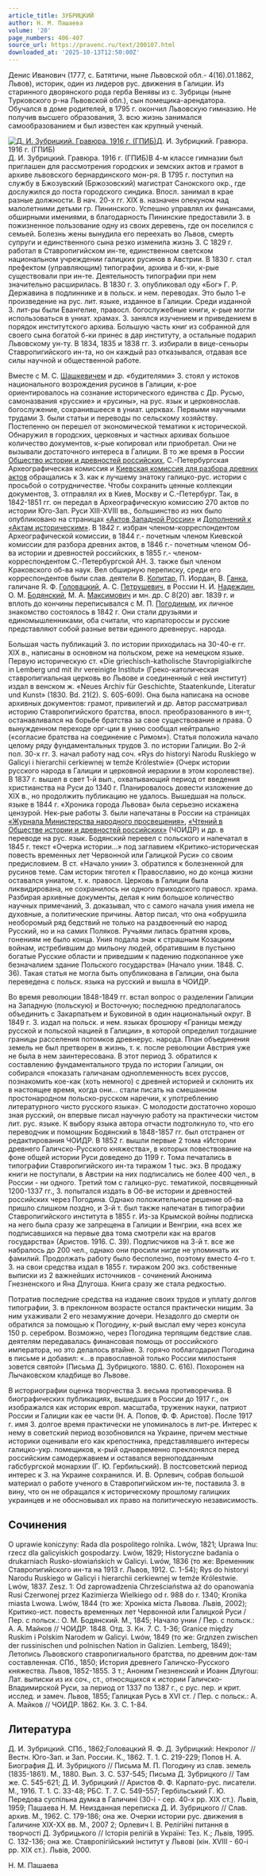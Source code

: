 ```yaml
---
article_title: ЗУБРИЦКИЙ
author: Н. М. Пашаева
volume: '20'
page_numbers: 406-407
source_url: https://pravenc.ru/text/200107.html
downloaded_at: '2025-10-13T12:50:00Z'
---
```


Денис Иванович (1777, с. Батятичи, ныне Львовской обл.- 4(16).01.1862, Львов), историк, один из лидеров рус. движения в Галиции. Из старинного дворянского рода герба Венявы из с. Зубрицы (ныне Турковского р-на Львовской обл.), сын помещика-арендатора. Обучался в доме родителей, в 1795 г. окончил Львовскую гимназию. Не получив высшего образования, З. всю жизнь занимался самообразованием и был известен как крупный ученый.

[![Д. И. Зубрицкий. Гравюра. 1916 г. (ГПИБ)](https://pravenc.ru/data/612/504/1234/i200.jpg "Кликните для увеличения картинки")](https://pravenc.ru/data/612/504/1234/i400.jpg)Д. И. Зубрицкий. Гравюра. 1916 г. (ГПИБ)  
Д. И. Зубрицкий. Гравюра. 1916 г. (ГПИБ)В 4-м классе гимназии был приглашен для рассмотрения городских и земских актов и грамот в архиве львовского бернардинского мон-ря. В 1795 г. поступил на службу в Бжозувский (Бржозовский) магистрат Санокского окр., где дослужился до поста городского синдика. Впосл. занимал в крае разные должности. В нач. 20-х гг. XIX в. назначен опекуном над малолетними детьми гр. Пининского. Успешно управлял их финансами, обширными имениями, в благодарность Пининские предоставили З. в пожизненное пользование одну из своих деревень, где он поселился с семьей. Болезнь жены вынудила его переехать во Львов, смерть супруги и единственного сына резко изменила жизнь З. С 1829 г. работал в Ставропигийском ин-те, единственном светском национальном учреждении галицких русинов в Австрии. В 1830 г. стал префектом (управляющим) типографии, архива и б-ки, к-рые существовали при ин-те. Деятельность типографии при нем значительно расширилась. В 1830 г. З. опубликовал оду «Бог» Г. Р. Державина в подлиннике и в польск. и нем. переводах. Это было 1-е произведение на рус. лит. языке, изданное в Галиции. Среди изданной З. лит-ры были Евангелие, правосл. богослужебные книги, к-рые могли использоваться в униат. храмах. З. занялся изучением и приведением в порядок институтского архива. Большую часть книг из собранной для своего сына богатой б-ки принес в дар институту, а остальные подарил Львовскому ун-ту. В 1834, 1835 и 1838 гг. З. избирали в вице-сеньоры Ставропигийского ин-та, но он каждый раз отказывался, отдавая все силы научной и общественной работе.

Вместе с М. С. [Шашкевичем](https://pravenc.ru/text/Шашкевичем.html) и др. «будителями» З. стоял у истоков национального возрождения русинов в Галиции, к-рое ориентировалось на сознание исторического единства с Др. Русью, самоназвания «русские» и «русины», на рус. язык и церковнослав. богослужение, сохранившееся в униат. церквах. Первыми научными трудами З. были статьи и переводы по сельскому хозяйству. Постепенно он перешел от экономической тематики к исторической. Обнаружил в городских, церковных и частных архивах большое количество документов, к-рые копировал или приобретал. Они не вызывали достаточного интереса в Галиции. В то же время в России [Общество истории и древностей российских](<https://pravenc.ru/text/Общество истории и древностей российских.html>), С.-Петербургская Археографическая комиссия и [Киевская комиссия для разбора древних актов](<https://pravenc.ru/text/Киевская комиссия для разбора древних актов.html>) обращались к З. как к лучшему знатоку галицко-рус. истории с просьбой о сотрудничестве. Чтобы сохранить ценные коллекции документов, З. отправлял их в Киев, Москву и С.-Петербург. Так, в 1842-1851 гг. он передал в Археографическую комиссию 270 актов по истории Юго-Зап. Руси XIII-XVIII вв., большинство из них было опубликовано на страницах [«Актов Западной России»](<https://pravenc.ru/text/ Актов Западной России .html>) и [Дополнений к «Актам историческим»](<https://pravenc.ru/text/Дополнений к  Актам историческим .html>). В 1842 г. избран членом-корреспондентом Археографической комиссии, в 1844 г.- почетным членом Киевской комиссии для разбора древних актов, в 1846 г.- почетным членом Об-ва истории и древностей российских, в 1855 г.- членом-корреспондентом С.-Петербургской АН. З. также был членом Краковского об-ва наук. Вел обширную переписку, среди его корреспондентов были слав. деятели В. [Копитар](https://pravenc.ru/text/Копитар.html), П. Иордан, В. [Ганка](https://pravenc.ru/text/Ганка.html), галичане Я. Ф. [Головацкий](https://pravenc.ru/text/Головацкий.html), А. С. [Петрушевич](https://pravenc.ru/text/Петрушевич.html), в России Н. И. [Надеждин](https://pravenc.ru/text/Надеждин.html), О. М. [Бодянский](https://pravenc.ru/text/Бодянский.html), М. А. [Максимович](https://pravenc.ru/text/Максимович.html) и мн. др. С 8(20) авг. 1839 г. и вплоть до кончины переписывался с М. П. [Погодиным](https://pravenc.ru/text/Погодин.html), их личное знакомство состоялось в 1842 г. Они стали друзьями и единомышленниками, оба считали, что карпатороссы и русские представляют собой разные ветви единого древнерус. народа.

Большая часть публикаций З. по истории приходилась на 30-40-е гг. XIX в., написаны в основном на польском, реже на немецком языке. Первую историческую ст. «Die griechisch-katholische Stavropigialkirche in Lemberg und mit ihr vereinigte Institut» (Греко-католическая ставропигиальная церковь во Львове и соединенный с ней институт) издал в венском ж. «Neues Archiv für Geschichte, Staatenkunde, Literatur und Kunst» (1830. Bd. 21(2). S. 605-609). Она была написана на основе архивных документов: грамот, привилегий и др. Автор рассматривал историю Ставропигийского братства, впосл. преобразованного в ин-т, останавливался на борьбе братства за свое существование и права. О вынужденном переходе орг-ции в унию сообщал нейтрально («согласие братства на соединение с Римом»). Статья положила начало целому ряду фундаментальных трудов З. по истории Галиции. Во 2-й пол. 30-х гг. З. начал работу над соч. «Rys do historyi Narodu Ruskiego w Galicyi i hierarchii cerkiewnej w temźe Królestwie» (Очерк истории русского народа в Галиции и церковной иерархии в этом королевстве). В 1837 г. вышел в свет 1-й вып., охватывающий период от введения христианства на Руси до 1340 г. Планировалось довести изложение до XIX в., но продолжить публикацию не удалось. Вышедшая на польск. языке в 1844 г. «Хроника города Львова» была серьезно искажена цензурой. Нек-рые работы З. были напечатаны в России на страницах [«Журнала Министерства народного просвещения»](<https://pravenc.ru/text/ Журнала Министерства народного просвещения .html>), [«Чтений в Обществе истории и древностей российских»](<https://pravenc.ru/text/ Чтений в Обществе истории и древностей российских .html>) (ЧОИДР) и др. в переводе на рус. язык. Бодянский перевел с польского и напечатал в 1845 г. текст «Очерка истории...» под заглавием «Критико-историческая повесть временных лет Червонной или Галицкой Руси» со своим предисловием. В ст. «Начало унии» З. обратился к болезненной для русинов теме. Сам историк тяготел к Православию, но до конца жизни оставался униатом, т. к. правосл. Церковь в Галиции была ликвидирована, не сохранилось ни одного приходского правосл. храма. Разбирая архивные документы, делая к ним большое количество научных примечаний, З. доказывал, что с самого начала уния имела не духовные, а политические причины. Автор писал, что она «обрушила необоромый ряд бедствий не только на раздвоенный ею народ Русский, но и на самих Поляков. Ручьями лилась братняя кровь, гонениям не было конца. Уния подала знак к страшным Козацким войнам, истребившим до мильону людей, обратившим в пустыню богатые Русские области и приведшим к падению подкопанное уже безначалием здание Польского государства» (Начало унии. 1848. С. 36). Такая статья не могла быть опубликована в Галиции, она была переведена с польск. языка на русский и вышла в ЧОИДР.

Во время революции 1848-1849 гг. встал вопрос о разделении Галиции на Западную (польскую) и Восточную; последнюю предполагалось объединить с Закарпатьем и Буковиной в один национальный округ. В 1849 г. З. издал на польск. и нем. языках брошюру «Границы между русской и польской нацией в Галиции», в которой определил тогдашние границы расселения потомков древнерус. народа. План объединения земель не был претворен в жизнь, т. к. после революции Австрия уже не была в нем заинтересована. В этот период З. обратился к составлению фундаментального труда по истории Галиции, он собирался «показать галичанам одноплеменность всех руссов, познакомить кое-как (хоть немного) с древней историей и склонить их в настоящее время, когда они... стали писать на смешанном простонародном польско-русском наречии, к употреблению литературного чисто русского языка». С молодости достаточно хорошо зная русский, он впервые писал научную работу на практически чистом лит. рус. языке. К выбору языка автора отчасти подтолкнуло то, что его переводчик и помощник Бодянский в 1848-1857 гг. был отстранен от редактирования ЧОИДР. В 1852 г. вышли первые 2 тома «Истории древнего Галичско-Русского княжества», в которых повествование на фоне общей истории Руси доведено до 1199 г. Тома печатались в типографии Ставропигийского ин-та тиражом 1 тыс. экз. В продажу книги не поступали, в Австрии на них подписались не более 400 чел., в России - ни одного. Третий том с галицко-рус. тематикой, посвященный 1200-1337 гг., З. попытался издать в Об-ве истории и древностей российских через Погодина. Однако положительное решение об-ва пришло слишком поздно, и 3-й т. был также напечатан в типографии Ставропигийского института в 1855 г. Из-за Крымской войны подписка на него была сразу же запрещена в Галиции и Венгрии, «на всех же подписавшихся на первые два тома смотрели как на врагов государства» (Аристов. 1916. С. 39). Подписчиков на 3-й т. все же набралось до 200 чел., однако они просили нигде не упоминать их фамилий. Продолжать работу было бесполезно, поэтому вместо 4-го т. З. на свои средства издал в 1855 г. тиражом 200 экз. собственные выписки из 2 важнейших источников - сочинений Анонима Гнезненского и Яна Длугоша. Книга сразу же стала редкостью.

Потратив последние средства на издание своих трудов и уплату долгов типографии, З. в преклонном возрасте остался практически нищим. За ним ухаживали 2 его незамужние дочери. Незадолго до смерти он обратился за помощью к Погодину, к-рый выслал ему через консула 150 р. серебром. Возможно, через Погодина терпящим бедствие слав. деятелям передавалась финансовая помощь от российского императора, но это делалось втайне. З. горячо поблагодарил Погодина в письме и добавил: «...в православной только России милостыня зовется святой» (Письма Д. Зубрицкого. 1880. С. 616). Похоронен на Лычаковском кладбище во Львове.

В историографии оценка творчества З. весьма противоречива. В биографических публикациях, вышедших в России до 1917 г., он изображался как историк европ. масштаба, труженик науки, патриот России и Галиции как ее части (Н. А. Попов, Ф. Ф. Аристов). После 1917 г. имя З. долгое время практически не упоминалось в лит-ре. Интерес к нему в советский период возобновился на Украине, причем местные историки оценивали его как крепостника, представлявшего интересы галицко-укр. помещиков, к-рый одновременно преклонялся перед российским самодержавием и оставался верноподданным габсбургской монархии (Г. Ю. Гербильский). В постсоветский период интерес к З. на Украине сохранился. И. В. Орлевич, собрав большой материал о работе ученого в Ставропигийском ин-те, поставила З. в вину, что он не обращался к историческому прошлому галицких украинцев и не обосновывал их право на политическую независимость.

## Сочинения

O uprawie koniczyny: Rada dla pospolitego rolnika. Lwów, 1821; Uprawa lnu: rzecz dla galicyiskich gospodarzy. Lwów, 1829; Historyczne badania o drukarniach Rusko-słowiańskich w Galicyi. Lwów, 1836 (то же: Временник Ставропигийского ин-та на 1913 г. Львов, 1912. С. 1-54); Rys do historyi Narodu Ruskiego w Galicyi i hierarchii cerkiewnej w temźe Królestwie. Lwów, 1837. Zesz. 1: Od zaprowadzenia Chrześciaństwa aź do opanowania Rusi Czerwonej przez Kazimierza Wielkiego od r. 988 do r. 1340; Kronika miasta Lwowa. Lwów, 1844 (то же: Хронiка мiста Львова. Львiв, 2002); Критико-ист. повесть временных лет Червонной или Галицкой Руси / Пер. с польск.: О. М. Бодянский. М., 1845; Начало унии / Пер. с польск.: А. А. Майков // ЧОИДР. 1848. Отд. 3. Кн. 7. С. 1-36; Granice między Ruskim i Polskim Narodem w Galicyi. Lwów, 1849 (то же: Grдnzen zwischen der russinischen und polnischen Nation in Galizien. Lemberg, 1849); Летопись Львовского ставропигиального братства, по древним док-там составленная. СПб., 1850; История древнего Галичско-Русского княжества. Львов, 1852-1855. 3 т.; Аноним Гнезненский и Иоанн Длугош: Лат. выписки из их соч., ст., относящихся к истории Галичско-Владимирской Руси, за период от 1337 по 1387 г., с рус. пер. и крит. исслед. и замеч. Львов, 1855; Галицкая Русь в XVI ст. / Пер. с польск.: А. А. Майков // ЧОИДР. 1862. Кн. 3. С. 1-84.

## Литература

Д. И. Зубрицкий. СПб., 1862;Головацкий Я. Ф. Д. Зубрицкий: Некролог // Вестн. Юго-Зап. и Зап. России. К., 1862. Т. 1. С. 219-229; Попов Н. А. Биография Д. И. Зубрицкого // Письма М. П. Погодину из слав. земель (1835-1861). М., 1880. Вып. 3. С. 537-545; Письма Д. Зубрицкого // Там же. С. 545-621; Д. И. Зубрицкий // Аристов Ф. Ф. Карпато-рус. писатели. М., 1916. Т. 1. С. 33-48; РБС. Т. 7. С. 549-557; Гербiльський Г. Ю. Передова суспiльна думка в Галичинi (30-i - сер. 40-х рр. XIX ст.). Львiв, 1959; Пашаева Н. М. Неизданная переписка Д. И. Зубрицкого // Слав. архив. М., 1962. С. 179-186; она же. Очерки истории рус. движения в Галичине XIX-XX вв. М., 2007 2; Орлевич I. В. Релiгiйнi питання в творчостi Д. Зубрицького // Iсторiя релiгiй в Украïнi: Тез. К.; Львiв, 1995. С. 132-136; она же. Ставропiгiйський iнститут у Львовi (кiн. XVIII - 60-i рр. XIX ст.). Львiв, 2000.

Н. М. Пашаева
